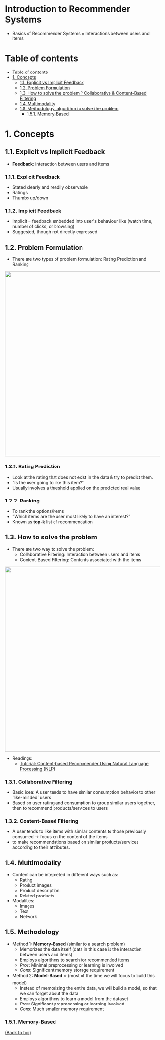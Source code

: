 # Introduction to Recommender Systems
- Basics of Recommender Systems = Interactions between users and items

# Table of contents
- [Table of contents](#table-of-contents)
- [1. Concepts](#1-concepts)
  - [1.1. Explicit vs Implicit Feedback](#11-explicit-vs-implicit-feedback)
  - [1.2. Problem Formulation](#12-problem-formulation)
  - [1.3. How to solve the problem ? Collaborative & Content-Based Filtering](#13-how-to-solve-the-problem)
  - [1.4. Multimodality](#14-multimodality)
  - [1.5. Methodology: algorithm to solve the problem](#15-methodology)
    - [1.5.1. Memory-Based](#151-memory-based) 

# 1. Concepts
## 1.1. Explicit vs Implicit Feedback
- **Feedback**: interaction between users and items 
### 1.1.1. Explicit Feedback
- Stated clearly and readily observable
- Ratings
- Thumbs up/down
### 1.1.2. Implicit Feedback
- Implicit = feedback embedded into user's behaviour like (watch time, number of clicks, or browsing)
- Suggested, though not directly expressed

## 1.2. Problem Formulation
- There are two types of problem formulation: Rating Prediction and Ranking
<p align="center">
  <img src="https://user-images.githubusercontent.com/64508435/167171900-4a732866-fd9c-44b0-9cc0-6e4919bd9c1e.png" width="600" />
</p>

### 1.2.1. Rating Prediction 
- Look at the rating that does not exist in the data & try to predict them.
- “Is the user going to like this item?”
- Usually involves a threshold applied on the predicted real value

### 1.2.2. Ranking
- To rank the options/items
- ”Which items are the user most likely to have an interest?”
- Known as **top-k** list of recommendation

## 1.3. How to solve the problem
- There are two way to solve the problem:
  - Collaborative Filtering: Interaction between users and items
  - Content-Based Filtering: Contents associated with the items
<p align="center">
  <img src="https://user-images.githubusercontent.com/64508435/167173215-75c3565f-fb12-496a-a434-c67213dae170.png" width="600" />
</p>

- Readings: 
  - [Tutorial: Content-based Recommender Using Natural Language Processing (NLP)](https://www.kdnuggets.com/2019/11/content-based-recommender-using-natural-language-processing-nlp.html)

### 1.3.1. Collaborative Filtering
- Basic idea: A user tends to have similar consumption behavior to other ‘like-minded’ users
- Based on user rating and consumption to group similar users together, then to recommend products/services to users
### 1.3.2. Content-Based Filtering
- A user tends to like items with similar contents to those previously consumed &#8594; focus on the content of the items
- to make recommendations based on similar products/services according to their attributes.

## 1.4. Multimodality
- Content can be intepreted in different ways such as:
  - Rating
  - Product images
  - Product description
  - Related products 
- Modalities:
  - Images
  - Text
  - Network

## 1.5. Methodology
- Method 1: **Memory-Based** (similar to a search problem)
  - Memorizes the data itself (data in this case is the interaction between users and items)
  - Employs algorithms to search for recommended items
  - *Pros*: Minimal preprocessing or learning is involved
  - *Cons*: Significant memory storage requirement
- Method 2: **Model-Based** ⭐ (most of the time we will focus to build this model)
  - Instead of memorizing the entire data, we will build a model, so that we can forget about the data
  - Employs algorithms to learn a model from the dataset
  - *Pros*: Significant preprocessing or learning involved
  - *Cons*: Much smaller memory requirement

### 1.5.1. Memory-Based

[(Back to top)](#table-of-contents)

